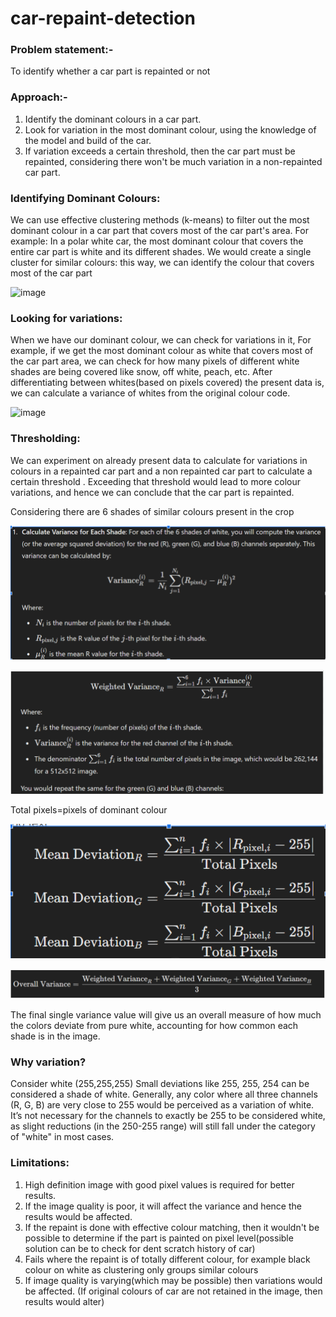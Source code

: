 # car-repaint-detection

### Problem statement:-
To identify whether a car part is repainted or not

### Approach:-
1. Identify the dominant colours in a car part.
2. Look for variation in the most dominant colour, using the knowledge of the model and build of the car.
3. If variation exceeds a certain threshold, then the car part must be repainted, considering there won't be much variation in a non-repainted car part.

### Identifying Dominant Colours:
We can use effective clustering methods (k-means) to filter out the most dominant colour in a car part that covers most of the car part's area. For example: In a polar white car, the most dominant colour that covers the entire car part is white and its different shades.
We would create a single cluster for similar colours: this way, we can identify the colour that covers most of the car part

![image](https://github.com/user-attachments/assets/d4fd5440-cb2c-474d-9b0c-3ad87dbba9cf)

### Looking for variations:
When we have our dominant colour, we can check for variations in it, 
For example, if we get the most dominant colour as white that covers most of the car part area, we can check for how many pixels of different white shades are being covered like snow, off white, peach, etc.
After differentiating between whites(based on pixels covered) the present data is, we can calculate a variance of whites from the original colour code. 

![image](https://github.com/user-attachments/assets/14908420-b39a-4476-acd8-57b7c722423c)

### Thresholding:
We can experiment on already present data to calculate for variations in colours in a repainted car part and a non repainted car part to calculate a certain threshold . 
Exceeding that threshold would lead to more colour variations, and hence we can conclude that the car part is repainted.

Considering there are 6 shades of similar colours present in the crop

![image](images\image.png)

![image](images\image-1.png)

Total pixels=pixels of dominant colour

![image](images\image-2.png)

![image](images\image-3.png)

The final single variance value will give us an overall measure of how much the colors deviate from pure white, accounting for how common each shade is in the image.

### Why variation?
Consider white (255,255,255)
Small deviations like 255, 255, 254 can be considered a shade of white. Generally, any color where all three channels (R, G, B) are very close to 255 would be perceived as a variation of white. It’s not necessary for the channels to exactly be 255 to be considered white, as slight reductions (in the 250-255 range) will still fall under the category of "white" in most cases.

### Limitations:  
1. High definition image with good pixel values is required for better results.
2. If the image quality is poor, it will affect the variance and hence the results would be affected.
3. If the repaint is done with effective colour matching, then it wouldn't be possible to determine if the part is painted on pixel level(possible solution can be to check for dent scratch history of car) 
4. Fails where the repaint is of totally different colour, for example black colour on white as clustering only groups similar colours
5. If image quality is varying(which may be possible) then variations would be affected. (If original colours of car are not retained in the image, then results would alter)
